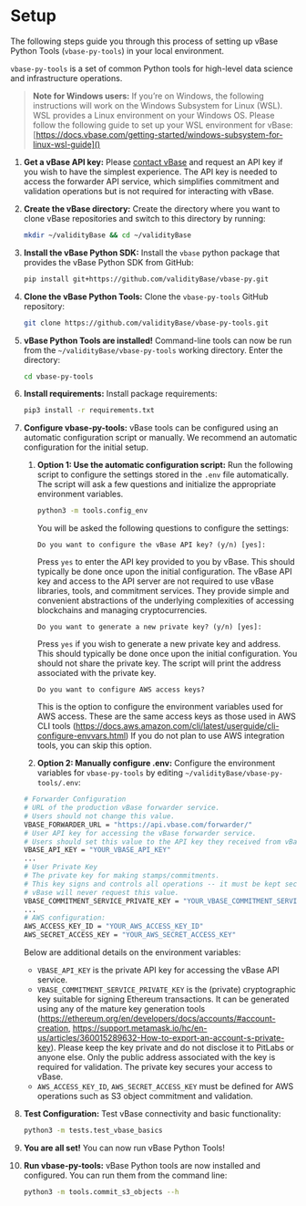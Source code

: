 # Setup

The following steps guide you through this process of setting up vBase Python Tools (`vbase-py-tools`) in your local environment.

`vbase-py-tools` is a set of common Python tools for high-level data science and infrastructure operations.

> **Note for Windows users:**
> If you’re on Windows, the following instructions will work on the Windows Subsystem for Linux (WSL). WSL provides a Linux environment on your Windows OS. Please follow the following guide to set up your WSL environment for vBase: [https://docs.vbase.com/getting-started/windows-subsystem-for-linux-wsl-guide]()
1. **Get a vBase API key:**
   Please [contact vBase](https://www.vbase.com/contact/) and request an API key if you wish to have the simplest experience. The API key is needed to access the forwarder API service, which simplifies commitment and validation operations but is not required for interacting with vBase.
2. **Create the vBase directory:**
   Create the directory where you want to clone vBase repositories and switch to this directory by running:
   ```bash
   mkdir ~/validityBase && cd ~/validityBase
   ```
3. **Install the vBase Python SDK:**
   Install the `vbase` python package that provides the vBase Python SDK from GitHub:
   ```bash
   pip install git+https://github.com/validityBase/vbase-py.git
   ```
4. **Clone the vBase Python Tools:**
   Clone the `vbase-py-tools` GitHub repository:
   ```bash
   git clone https://github.com/validityBase/vbase-py-tools.git
   ```
5. **vBase Python Tools are installed!**
   Command-line tools can now be run from the `~/validityBase/vbase-py-tools` working directory.
   Enter the directory:
   ```bash
   cd vbase-py-tools
   ```
6. **Install requirements:**
   Install package requirements:
   ```bash
   pip3 install -r requirements.txt
   ```
7. **Configure vbase-py-tools:**
   vBase tools can be configured using an automatic configuration script or manually. We recommend an automatic configuration for the initial setup.
   1. **Option 1: Use the automatic configuration script:**
      Run the following script to configure the settings stored in the `.env` file automatically.
      The script will ask a few questions and initialize the appropriate environment variables.
      ```bash
      python3 -m tools.config_env
      ```

      You will be asked the following questions to configure the settings:
      ```text
      Do you want to configure the vBase API key? (y/n) [yes]:
      ```

      Press `yes` to enter the API key provided to you by vBase.
      This should typically be done once upon the initial configuration.
      The vBase API key and access to the API server are not required
      to use vBase libraries, tools, and commitment services. They provide
      simple and convenient abstractions of the underlying complexities of accessing
      blockchains and managing cryptocurrencies.
      ```text
      Do you want to generate a new private key? (y/n) [yes]:
      ```

      Press `yes` if you wish to generate a new private key and address.
      This should typically be done once upon the initial configuration.
      You should not share the private key.
      The script will print the address associated with the private key.
      ```text
      Do you want to configure AWS access keys?
      ```

      This is the option to configure the environment variables used for AWS access.
      These are the same access keys as those used in AWS CLI tools
      (https://docs.aws.amazon.com/cli/latest/userguide/cli-configure-envvars.html)
      If you do not plan to use AWS integration tools, you can skip this option.
   2. **Option 2: Manually configure .env:**
      Configure the environment variables for `vbase-py-tools` by editing `~/validityBase/vbase-py-tools/.env`:

   ```bash
   # Forwarder Configuration
   # URL of the production vBase forwarder service.
   # Users should not change this value.
   VBASE_FORWARDER_URL = "https://api.vbase.com/forwarder/"
   # User API key for accessing the vBase forwarder service.
   # Users should set this value to the API key they received from vBase.
   VBASE_API_KEY = "YOUR_VBASE_API_KEY"
   ...
   # User Private Key
   # The private key for making stamps/commitments.
   # This key signs and controls all operations -- it must be kept secret.
   # vBase will never request this value.
   VBASE_COMMITMENT_SERVICE_PRIVATE_KEY = "YOUR_VBASE_COMMITMENT_SERVICE_PRIVATE_KEY"
   ...
   # AWS configuration:
   AWS_ACCESS_KEY_ID = "YOUR_AWS_ACCESS_KEY_ID"
   AWS_SECRET_ACCESS_KEY = "YOUR_AWS_SECRET_ACCESS_KEY"
   ```

   Below are additional details on the environment variables:
   - `VBASE_API_KEY` is the private API key for accessing the vBase API service.
   - `VBASE_COMMITMENT_SERVICE_PRIVATE_KEY` is the (private) cryptographic key suitable for signing Ethereum transactions.
     It can be generated using any of the mature key generation tools (https://ethereum.org/en/developers/docs/accounts/#account-creation, https://support.metamask.io/hc/en-us/articles/360015289632-How-to-export-an-account-s-private-key).
     Please keep the key private and do not disclose it to PitLabs or anyone else.
     Only the public address associated with the key is required for validation.
     The private key secures your access to vBase.
   - `AWS_ACCESS_KEY_ID`, `AWS_SECRET_ACCESS_KEY` must be defined for AWS operations
     such as S3 object commitment and validation.
8. **Test Configuration:**
   Test vBase connectivity and basic functionality:
   ```bash
   python3 -m tests.test_vbase_basics
   ```
9. **You are all set!**
   You can now run vBase Python Tools!
10. **Run vbase-py-tools:**
    vBase Python tools are now installed and configured. You can run them from the command line:
    ```bash
    python3 -m tools.commit_s3_objects --h
    ```
